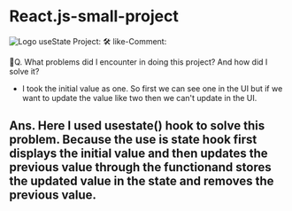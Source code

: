 # React.js-small-project

![Logo]([https://dev-to-uploads.s3.amazonaws.com/uploads/articles/th5xamgrr6se0x5ro4g6.png](https://res.cloudinary.com/practicaldev/image/fetch/s--x8REEhB6--/c_imagga_scale,f_auto,fl_progressive,h_500,q_auto,w_1000/https://dev-to-uploads.s3.amazonaws.com/i/0grvqdho7rcyhrj1pspk.png))  useState Project:
 🛠 like-Comment: 

🧠Q. What problems did I encounter in doing this project? And how did I solve it?

  - I took the initial value as one. So first we can see one in the UI but if we want to update the value like two then we can't update in the UI.
## Ans. Here I used usestate() hook to solve this problem. Because the use is state hook first displays the initial value and then updates the previous value through the functionand stores the updated value in the state and removes the previous value.
   
